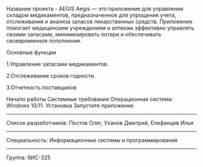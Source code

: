 Название проекта - AEGIS
Aegis — это приложение для управления складом медикаментов, предназначенное для упрощения учета, отслеживания и анализа запасов лекарственных средств. Приложение помогает медицинским учреждениям и аптекам эффективно управлять своими запасами, минимизировать потери и обеспечивать своевременное пополнение.

  Основные функции
  
1.Управление запасами медикаментов.

2.Отслеживание сроков годности.

3.Отчетность поставщиков

  Начало работы
Системные требования
Операционная система: Windows 10/11.
Установка
Запустите приложение.
________________________________________________________________
Список разработчиков: Пестов Олег, Уханов Дмитрий, Епифанцев Илья
_____________________________________________________________
Специальность: Информационные системы и программирования 
_______________
Группа: 9ИС-325
